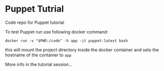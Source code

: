 Puppet Tutrial
==============

Code repo for Puppet tutorial

To test Puppet run use following docker command:
```
docker run -v "$PWD:/code" -h app -it puppet:latest bash
```

this will mount the project directory inside the docker container and sets the hostname of the container to `app`


More info in the tutorial session...

